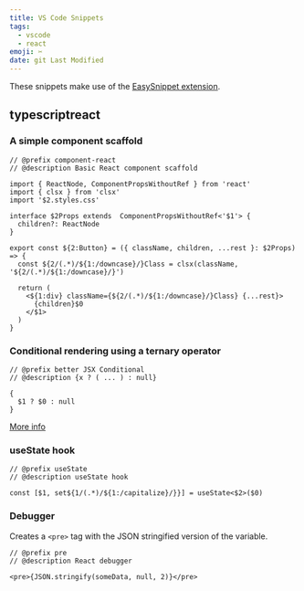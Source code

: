 ```yaml
---
title: VS Code Snippets
tags:
  - vscode
  - react
emoji: ✂️
date: git Last Modified
---
```


These snippets make use of the [EasySnippet extension](https://marketplace.visualstudio.com/items?itemName=inu1255.easy-snippet).

## typescriptreact

### A simple component scaffold

```tsx
// @prefix component-react
// @description Basic React component scaffold

import { ReactNode, ComponentPropsWithoutRef } from 'react'
import { clsx } from 'clsx'
import '$2.styles.css'

interface $2Props extends  ComponentPropsWithoutRef<'$1'> {
  children?: ReactNode
}

export const ${2:Button} = ({ className, children, ...rest }: $2Props) => {
  const ${2/(.*)/${1:/downcase}/}Class = clsx(className, '${2/(.*)/${1:/downcase}/}')

  return (
    <${1:div} className={${2/(.*)/${1:/downcase}/}Class} {...rest}>
      {children}$0
    </$1>
  )
}
```

### Conditional rendering using a ternary operator

```tsx
// @prefix better JSX Conditional
// @description {x ? ( ... ) : null}

{
  $1 ? $0 : null
}
```

[More info](https://kentcdodds.com/blog/use-ternaries-rather-than-and-and-in-jsx)

### useState hook

```tsx
// @prefix useState
// @description useState hook

const [$1, set${1/(.*)/${1:/capitalize}/}}] = useState<$2>($0)
```

### Debugger

Creates a `<pre>` tag with the JSON stringified version of the variable.

```tsx
// @prefix pre
// @description React debugger

<pre>{JSON.stringify(someData, null, 2)}</pre>
```
